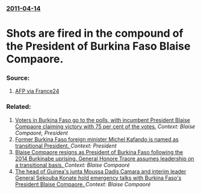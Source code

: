 ### [2011-04-14](/news/2011/04/14/index.md)

# Shots are fired in the compound of the President of Burkina Faso Blaise Compaore. 




### Source:

1. [AFP via France24](http://www.france24.com/en/20110415-shots-fired-inside-burkina-faso-presidential-compound)

### Related:

1. [Voters in Burkina Faso go to the polls, with incumbent President Blaise Compaore claiming victory with 75 per cent of the votes.](/news/2010/11/21/voters-in-burkina-faso-go-to-the-polls-with-incumbent-president-blaise-compaora-c-claiming-victory-with-75-per-cent-of-the-votes.md) _Context: Blaise Compaoré, President_
2. [Former Burkina Faso foreign minister Michel Kafando is named as transitional President. ](/news/2014/11/17/former-burkina-faso-foreign-minister-michel-kafando-is-named-as-transitional-president.md) _Context: President_
3. [Blaise Compaore resigns as President of Burkina Faso following the 2014 Burkinabe uprising. General Honore Traore assumes leadership on a transitional basis. ](/news/2014/10/31/blaise-compaora-c-resigns-as-president-of-burkina-faso-following-the-2014-burkinaba-c-uprising-general-honora-c-traora-c-assumes-leadership-on.md) _Context: Blaise Compaoré_
4. [The head of Guinea's junta Moussa Dadis Camara and interim leader General Sekouba Konate hold emergency talks with Burkina Faso's President Blaise Compaore. ](/news/2010/01/14/the-head-of-guinea-s-junta-moussa-dadis-camara-and-interim-leader-general-sa-c-kouba-konata-c-hold-emergency-talks-with-burkina-faso-s-presiden.md) _Context: Blaise Compaoré_
